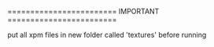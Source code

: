 ======================== IMPORTANT ========================

put all xpm files in new folder called 'textures' before running
